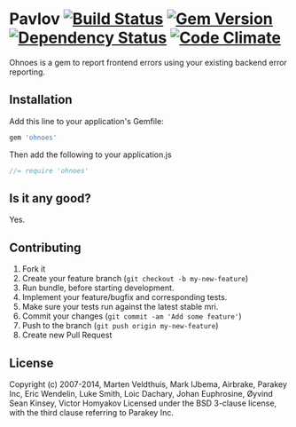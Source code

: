 # Pavlov [![Build Status](https://api.travis-ci.org/marten/ohnoes.png?branch=master)](http://travis-ci.org/marten/ohnoes) [![Gem Version](https://badge.fury.io/rb/ohnoes.png)](http://badge.fury.io/rb/ohnoes) [![Dependency Status](https://gemnasium.com/marten/ohnoes.png)](https://gemnasium.com/marten/ohnoes) [![Code Climate](https://codeclimate.com/github/marten/ohnoes.png)](https://codeclimate.com/github/marten/ohnoes)

Ohnoes is a gem to report frontend errors using your existing backend error reporting.

## Installation

Add this line to your application's Gemfile:

```ruby
gem 'ohnoes'
```

Then add the following to your application.js

```javascript
//= require 'ohnoes'
```

## Is it any good?

Yes.

## Contributing

1. Fork it
2. Create your feature branch (`git checkout -b my-new-feature`)
3. Run bundle, before starting development.
4. Implement your feature/bugfix and corresponding tests.
5. Make sure your tests run against the latest stable mri.
6. Commit your changes (`git commit -am 'Add some feature'`)
7. Push to the branch (`git push origin my-new-feature`)
8. Create new Pull Request

## License

Copyright (c) 2007-2014, Marten Veldthuis, Mark IJbema, Airbrake, Parakey Inc, Eric Wendelin, Luke Smith, Loic Dachary, Johan Euphrosine, Øyvind Sean Kinsey, Victor Homyakov
Licensed under the BSD 3-clause license, with the third clause referring to Parakey Inc.
